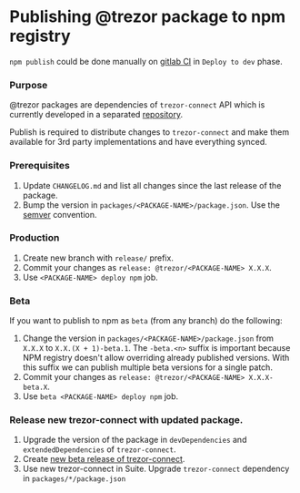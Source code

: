 # Publishing @trezor package to npm registry

`npm publish` could be done manually on [gitlab CI](https://gitlab.com/satoshilabs/trezor/trezor-suite/-/pipelines/) in `Deploy to dev` phase.

### Purpose

@trezor packages are dependencies of `trezor-connect` API which is currently developed in a separated [repository](https://github.com/trezor/connect/).

Publish is required to distribute changes to `trezor-connect` and make them available for 3rd party implementations and have everything synced.

### Prerequisites

1. Update `CHANGELOG.md` and list all changes since the last release of the package.
1. Bump the version in `packages/<PACKAGE-NAME>/package.json`. Use the [semver](https://semver.org/) convention.

### Production

1. Create new branch with `release/` prefix.
1. Commit your changes as `release: @trezor/<PACKAGE-NAME> X.X.X`.
1. Use `<PACKAGE-NAME> deploy npm` job.

### Beta

If you want to publish to npm as `beta` (from any branch) do the following:

1. Change the version in `packages/<PACKAGE-NAME>/package.json` from `X.X.X` to `X.X.(X + 1)-beta.1`.
   The `-beta.<n>` suffix is important because NPM registry doesn't allow overriding already published versions.
   With this suffix we can publish multiple beta versions for a single patch.
1. Commit your changes as `release: @trezor/<PACKAGE-NAME> X.X.X-beta.X`.
1. Use `beta <PACKAGE-NAME> deploy npm` job.

### Release new trezor-connect with updated package.

1. Upgrade the version of the package in `devDependencies` and `extendedDependencies` of `trezor-connect`.
1. Create [new beta release of trezor-connect](https://github.com/trezor/connect/blob/83af30f73f4cfa7c099c55b2b0f8a103abc299c8/docs/deployment/index.md#beta).
1. Use new trezor-connect in Suite. Upgrade `trezor-connect` dependency in `packages/*/package.json`
